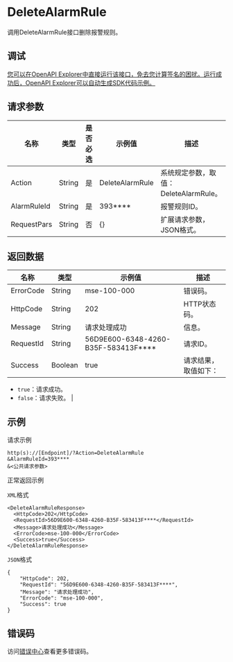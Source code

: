 # DeleteAlarmRule

调用DeleteAlarmRule接口删除报警规则。

## 调试

[您可以在OpenAPI Explorer中直接运行该接口，免去您计算签名的困扰。运行成功后，OpenAPI Explorer可以自动生成SDK代码示例。](https://api.aliyun.com/#product=mse&api=DeleteAlarmRule&type=RPC&version=2019-05-31)

## 请求参数

|名称|类型|是否必选|示例值|描述|
|--|--|----|---|--|
|Action|String|是|DeleteAlarmRule|系统规定参数，取值：DeleteAlarmRule。 |
|AlarmRuleId|String|是|393\*\*\*\*|报警规则ID。 |
|RequestPars|String|否|\{\}|扩展请求参数，JSON格式。 |

## 返回数据

|名称|类型|示例值|描述|
|--|--|---|--|
|ErrorCode|String|mse-100-000|错误码。 |
|HttpCode|String|202|HTTP状态码。 |
|Message|String|请求处理成功|信息。 |
|RequestId|String|56D9E600-6348-4260-B35F-583413F\*\*\*\*|请求ID。 |
|Success|Boolean|true|请求结果，取值如下：

 -   `true`：请求成功。
-   `false`：请求失败。 |

## 示例

请求示例

```
http(s)://[Endpoint]/?Action=DeleteAlarmRule
&AlarmRuleId=393****
&<公共请求参数>
```

正常返回示例

`XML`格式

```
<DeleteAlarmRuleResponse>
  <HttpCode>202</HttpCode>
  <RequestId>56D9E600-6348-4260-B35F-583413F****</RequestId>
  <Message>请求处理成功</Message>
  <ErrorCode>mse-100-000</ErrorCode>
  <Success>true</Success>
</DeleteAlarmRuleResponse>
```

`JSON`格式

```
{
    "HttpCode": 202,
    "RequestId": "56D9E600-6348-4260-B35F-583413F****",
    "Message": "请求处理成功",
    "ErrorCode": "mse-100-000",
    "Success": true
}
```

## 错误码

访问[错误中心](https://error-center.aliyun.com/status/product/mse)查看更多错误码。

